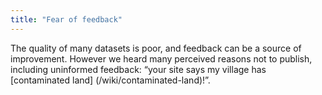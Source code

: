 ```yaml
---
title: "Fear of feedback"
---
```


The quality of many datasets is poor, and feedback can be a source of improvement. However we heard many perceived reasons not to publish, including uninformed feedback: “your site says my village has [contaminated land] (/wiki/contaminated-land)!”.